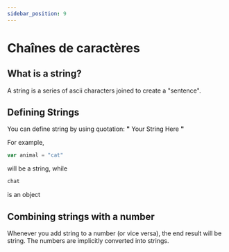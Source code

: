```yaml
---
sidebar_position: 9
---
```


# Chaînes de caractères

## What is a string?
A string is a series of ascii characters joined to create a "sentence".


## Defining Strings

You can define string by using quotation: **"** Your String Here **"**

For example,

```jsx
var animal = "cat"
```
will be a string, while

```jsx
chat
```
is an object


## Combining strings with a number

Whenever you add string to a number (or vice versa), the end result will be string. The numbers are implicitly converted into strings. 
